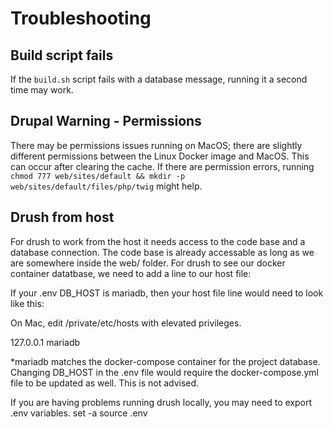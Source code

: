 # Troubleshooting

## Build script fails

If the `build.sh` script fails with a database message, running it a second time may work.

## Drupal Warning - Permissions

There may be permissions issues running on MacOS; there are slightly different permissions
between the Linux Docker image and MacOS. This can occur after clearing the cache.
If there are permission errors, running
`chmod 777 web/sites/default && mkdir -p web/sites/default/files/php/twig` might help.

## Drush from host

For drush to work from the host it needs access to the code base and a
database connection. The code base is already accessable as long as we
are somewhere inside the web/ folder. For drush to see our docker container
datatbase, we need to add a line to our host file:

If your .env DB_HOST is mariadb, then your host file line would need to look like this:

On Mac, edit /private/etc/hosts with elevated privileges.

127.0.0.1       mariadb

*mariadb matches the docker-compose container for the project database.
Changing DB_HOST in the .env file would require the docker-compose.yml
file to be updated as well. This is not advised.

If you are having problems running drush locally, you may need to export .env variables.
    set -a
    source .env
